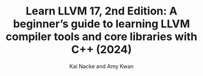 ---
title: "Learn LLVM 17, 2nd Edition: A beginner’s guide to learning LLVM compiler tools and core libraries with C++ (2024)"
type: "book"
author: "Kai Nacke and Amy Kwan"
url: "https://www.packtpub.com/en-us/product/learn-llvm-17-9781837631346"
publishedAt: 2024-01-12
createdAt: 2024-01-12
description: "Learn how to build and use the complete spectrum of real-world compilers, including the frontend, optimization pipeline, and a new backend by leveraging the power of LLVM core libraries."
--- 